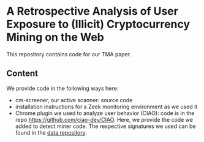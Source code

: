 # A Retrospective Analysis of User Exposure to (Illicit) Cryptocurrency Mining on the Web

This repository contains code for our TMA paper.

## Content

We provide code in the following ways here:

- cm-screener, our active scanner: source code
- installation instructions for a Zeek monitoring environment as we used it
- Chrome plugin we used to analyze user behavior (CIAO): code is in the repo https://github.com/ciao-dev/CIAO. Here, we provide the code we added to detect miner code. The respective signatures we used can be found in the [data repository](https://github.com/retrocryptomining/data).
